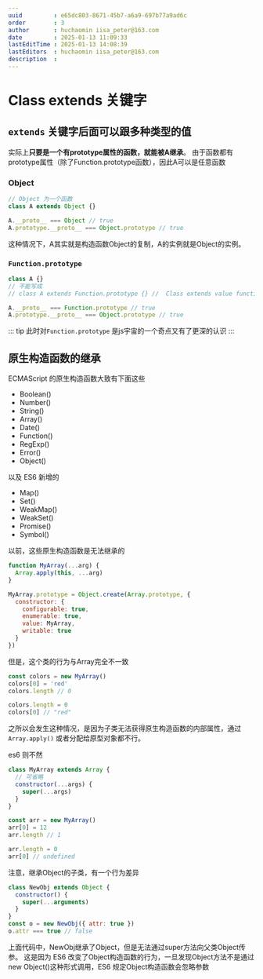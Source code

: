 ```yaml
---
uuid         : e65dc803-8671-45b7-a6a9-697b77a9ad6c
order        : 3
author       : huchaomin iisa_peter@163.com
date         : 2025-01-13 11:09:33
lastEditTime : 2025-01-13 14:08:39
lastEditors  : huchaomin iisa_peter@163.com
description  :
---
```


# Class extends 关键字

## `extends` 关键字后面可以跟多种类型的值

实际上**只要是一个有prototype属性的函数，就能被A继承**。
由于函数都有prototype属性（除了Function.prototype函数），因此A可以是任意函数

### Object

```js
// Object 为一个函数
class A extends Object {}

A.__proto__ === Object // true
A.prototype.__proto__ === Object.prototype // true
```

这种情况下，A其实就是构造函数Object的复制，A的实例就是Object的实例。

### `Function.prototype`

```js
class A {}
// 不能写成
// class A extends Function.prototype {} //  Class extends value function () { [native code] } is not a constructor or null

A.__proto__ === Function.prototype // true
A.prototype.__proto__ === Object.prototype // true
```

::: tip
此时对`Function.prototype` 是js宇宙的一个奇点又有了更深的认识
:::

## 原生构造函数的继承

ECMAScript 的原生构造函数大致有下面这些

- Boolean()
- Number()
- String()
- Array()
- Date()
- Function()
- RegExp()
- Error()
- Object()

以及 ES6 新增的

- Map()
- Set()
- WeakMap()
- WeakSet()
- Promise()
- Symbol()

以前，这些原生构造函数是无法继承的

```js
function MyArray(...arg) {
  Array.apply(this, ...arg)
}

MyArray.prototype = Object.create(Array.prototype, {
  constructor: {
    configurable: true,
    enumerable: true,
    value: MyArray,
    writable: true
  }
})
```

但是，这个类的行为与Array完全不一致

```js
const colors = new MyArray()
colors[0] = 'red'
colors.length // 0

colors.length = 0
colors[0] // "red"
```

之所以会发生这种情况，是因为子类无法获得原生构造函数的内部属性，通过 `Array.apply()` 或者分配给原型对象都不行。

es6 则不然

```js
class MyArray extends Array {
  // 可省略
  constructor(...args) {
    super(...args)
  }
}

const arr = new MyArray()
arr[0] = 12
arr.length // 1

arr.length = 0
arr[0] // undefined
```

注意，继承Object的子类，有一个行为差异

```js
class NewObj extends Object {
  constructor() {
    super(...arguments)
  }
}
const o = new NewObj({ attr: true })
o.attr === true // false
```

上面代码中，NewObj继承了Object，但是无法通过super方法向父类Object传参。
这是因为 ES6 改变了Object构造函数的行为，一旦发现Object方法不是通过new Object()这种形式调用，ES6 规定Object构造函数会忽略参数
